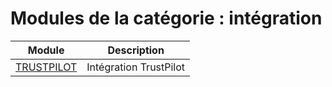 # Modules de la catégorie : intégration

|Module|Description|
|---|---|
|[TRUSTPILOT](trustpilot.md)|Intégration TrustPilot|
